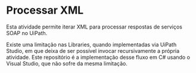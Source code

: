 # Processar XML
Esta atividade permite iterar XML para processar respostas de serviços SOAP no UiPath.

Existe uma limitação nas Libraries, quando implementadas via UiPath Studio, em que deixa de ser possível invocar recursivamente a própria atividade. Este repositório é a implementação desse fluxo em C# usando o Visual Studio, que não sofre da mesma limitação.


